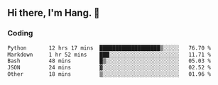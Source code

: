## Hi there, I'm Hang. 👋

### Coding

<!--START_SECTION:waka-->

```txt
Python       12 hrs 17 mins  ███████████████████▒░░░░░   76.70 %
Markdown     1 hr 52 mins    ███░░░░░░░░░░░░░░░░░░░░░░   11.71 %
Bash         48 mins         █▒░░░░░░░░░░░░░░░░░░░░░░░   05.03 %
JSON         24 mins         ▓░░░░░░░░░░░░░░░░░░░░░░░░   02.52 %
Other        18 mins         ▒░░░░░░░░░░░░░░░░░░░░░░░░   01.96 %
```

<!--END_SECTION:waka-->
